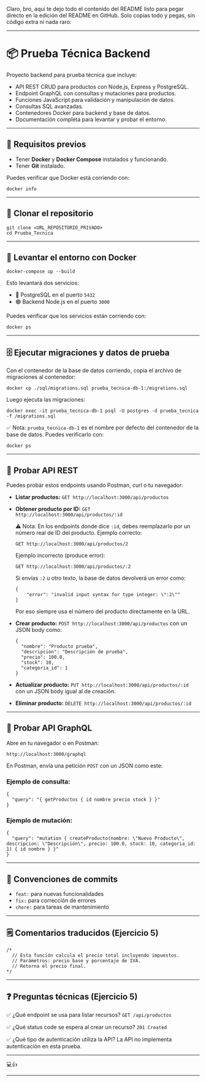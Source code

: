 Claro, bro, aquí te dejo todo el contenido del README listo para pegar directo en la edición del README en GitHub. Solo copias todo y pegas, sin código extra ni nada raro:

---

# 📦 Prueba Técnica Backend

Proyecto backend para prueba técnica que incluye:

* API REST CRUD para productos con Node.js, Express y PostgreSQL.
* Endpoint GraphQL con consultas y mutaciones para productos.
* Funciones JavaScript para validación y manipulación de datos.
* Consultas SQL avanzadas.
* Contenedores Docker para backend y base de datos.
* Documentación completa para levantar y probar el entorno.

---

## 🚀 Requisitos previos

* Tener **Docker** y **Docker Compose** instalados y funcionando.
* Tener **Git** instalado.

Puedes verificar que Docker está corriendo con:

```
docker info
```

---

## 📂 Clonar el repositorio

```
git clone <URL_REPOSITORIO_PRIVADO>  
cd Prueba_Tecnica
```

---

## 🐳 Levantar el entorno con Docker

```
docker-compose up --build
```

Esto levantará dos servicios:

* 🐘 PostgreSQL en el puerto `5432`
* 🟢 Backend Node.js en el puerto `3000`

Puedes verificar que los servicios están corriendo con:

```
docker ps
```

---

## 🗄️ Ejecutar migraciones y datos de prueba

Con el contenedor de la base de datos corriendo, copia el archivo de migraciones al contenedor:

```
docker cp ./sql/migrations.sql prueba_tecnica-db-1:/migrations.sql
```

Luego ejecuta las migraciones:

```
docker exec -it prueba_tecnica-db-1 psql -U postgres -d prueba_tecnica -f /migrations.sql
```

✅ Nota: `prueba_tecnica-db-1` es el nombre por defecto del contenedor de la base de datos. Puedes verificarlo con:

```
docker ps
```

---

## 🔗 Probar API REST

Puedes probar estos endpoints usando Postman, curl o tu navegador:

* **Listar productos:**
  `GET http://localhost:3000/api/productos`

* **Obtener producto por ID:**
  `GET http://localhost:3000/api/productos/:id`

  ⚠️ Nota: En los endpoints donde dice `:id`, debes reemplazarlo por un número real de ID del producto.
  Ejemplo correcto:

  ```
  GET http://localhost:3000/api/productos/2
  ```

  Ejemplo incorrecto (produce error):

  ```
  GET http://localhost:3000/api/productos/:2
  ```

  Si envías `:2` u otro texto, la base de datos devolverá un error como:

  ```
  {
      "error": "invalid input syntax for type integer: \":2\""
  }
  ```

  Por eso siempre usa el número del producto directamente en la URL.

* **Crear producto:**
  `POST http://localhost:3000/api/productos`
  con un JSON body como:

  ```
  {
    "nombre": "Producto prueba",
    "descripcion": "Descripción de prueba",
    "precio": 100.0,
    "stock": 10,
    "categoria_id": 1
  }
  ```

* **Actualizar producto:**
  `PUT http://localhost:3000/api/productos/:id`
  con un JSON body igual al de creación.

* **Eliminar producto:**
  `DELETE http://localhost:3000/api/productos/:id`

---

## 🔷 Probar API GraphQL

Abre en tu navegador o en Postman:

```
http://localhost:3000/graphql
```

En Postman, envía una petición `POST` con un JSON como este:

### Ejemplo de consulta:

```
{
  "query": "{ getProductos { id nombre precio stock } }"
}
```

### Ejemplo de mutación:

```
{
  "query": "mutation { createProducto(nombre: \"Nuevo Producto\", descripcion: \"Descripción\", precio: 100.0, stock: 10, categoria_id: 1) { id nombre } }"
}
```

---

## 📝 Convenciones de commits

* `feat:` para nuevas funcionalidades
* `fix:` para corrección de errores
* `chore:` para tareas de mantenimiento

---

## 🗒️ Comentarios traducidos (Ejercicio 5)

```
/*
  // Esta función calcula el precio total incluyendo impuestos.  
  // Parámetros: precio base y porcentaje de IVA.  
  // Retorna el precio final.  
*/
```

---

## ❓ Preguntas técnicas (Ejercicio 5)

✅ ¿Qué endpoint se usa para listar recursos?
`GET /api/productos`

✅ ¿Qué status code se espera al crear un recurso?
`201 Created`

✅ ¿Qué tipo de autenticación utiliza la API?
La API no implementa autenticación en esta prueba.

---

💻👍

---
